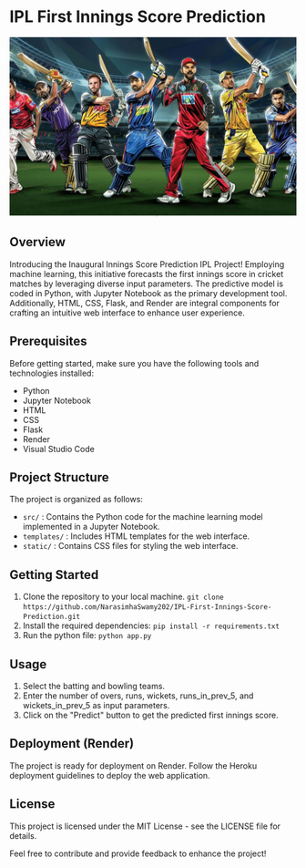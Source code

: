 # IPL First Innings Score Prediction 

![IPL-captains](static/IPL.jpg)

## Overview

Introducing the Inaugural Innings Score Prediction IPL Project! Employing machine learning, this initiative forecasts the first innings score in cricket matches by leveraging diverse input parameters. The predictive model is coded in Python, with Jupyter Notebook as the primary development tool. Additionally, HTML, CSS, Flask, and Render are integral components for crafting an intuitive web interface to enhance user experience.

## Prerequisites

Before getting started, make sure you have the following tools and technologies installed:

- Python
- Jupyter Notebook
- HTML
- CSS
- Flask
- Render
- Visual Studio Code

## Project Structure

The project is organized as follows:

- `src/` : Contains the Python code for the machine learning model implemented in a Jupyter Notebook.
- `templates/` : Includes HTML templates for the web interface.
- `static/` : Contains CSS files for styling the web interface.

## Getting Started

1. Clone the repository to your local machine. `git clone https://github.com/NarasimhaSwamy202/IPL-First-Innings-Score-Prediction.git`
2. Install the required dependencies: `pip install -r requirements.txt`
3. Run the python file: `python app.py`

## Usage
1. Select the batting and bowling teams.
2. Enter the number of overs, runs, wickets, runs_in_prev_5, and wickets_in_prev_5 as input parameters.
3. Click on the "Predict" button to get the predicted first innings score.

## Deployment (Render)
The project is ready for deployment on Render. Follow the Heroku deployment guidelines to deploy the web application.

## License
This project is licensed under the MIT License - see the LICENSE file for details.

Feel free to contribute and provide feedback to enhance the project!